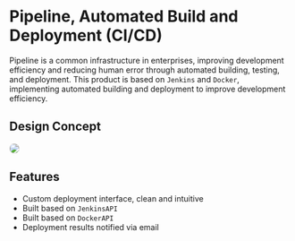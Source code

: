 # Pipeline, Automated Build and Deployment (CI/CD)

Pipeline is a common infrastructure in enterprises, improving development efficiency and reducing human error through automated building, testing, and deployment. This product is based on `Jenkins` and `Docker`, implementing automated building and deployment to improve development efficiency.

## Design Concept

<img src="/CICD.png" style="border-radius: 8px; border: 1px solid #ddd"></img>

## Features

- Custom deployment interface, clean and intuitive
- Built based on `JenkinsAPI`
- Built based on `DockerAPI`
- Deployment results notified via email
